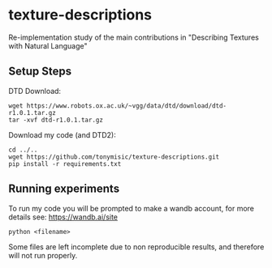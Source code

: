 # texture-descriptions
Re-implementation study of the main contributions in "Describing Textures with Natural Language"

## Setup Steps
DTD Download:
```
wget https://www.robots.ox.ac.uk/~vgg/data/dtd/download/dtd-r1.0.1.tar.gz
tar -xvf dtd-r1.0.1.tar.gz
```
Download my code (and DTD2):
```
cd ../..
wget https://github.com/tonymisic/texture-descriptions.git
pip install -r requirements.txt
```

## Running experiments
To run my code you will be prompted to make a wandb account, for more details see: https://wandb.ai/site
```
python <filename>
```
Some files are left incomplete due to non reproducible results, and therefore will not run properly.
